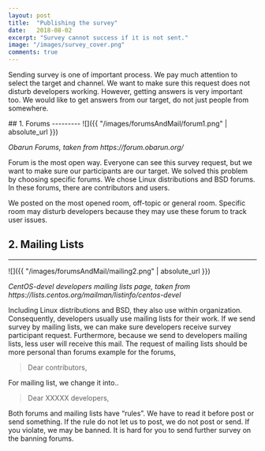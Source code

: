 ```yaml
---
layout: post
title:  "Publishing the survey"
date:   2018-08-02
excerpt: "Survey cannot success if it is not sent."
image: "/images/survey_cover.png"
comments: true
---
```

<link rel="stylesheet" href="{{ "/assets/css/chart.css" | absolute_url }}">
<style type="text/css">
img {
  width : 100%
}
</style>

Sending survey is one of important process. We pay much attention to select the target and channel. We want to make sure this request does not disturb developers working. However, getting answers is very important too. We would like to get answers from our target, do not just people from somewhere.

<div class="spacer"></div>
## 1. Forums
---------
![]({{ "/images/forumsAndMail/forum1.png" | absolute_url }})
<p id="chart-des"><i>Obarun Forums, taken from https://forum.obarun.org/</i></p>

Forum is the most open way. Everyone can see this survey request, but we want to make sure our participants are our target. We solved this problem by choosing specific forums. We chose Linux distributions and BSD forums. In these forums, there are contributors and users.

We posted on the most opened room, off-topic or general room. Specific room may disturb developers because they may use these forum to track user issues.

<div class="spacer"></div>

## 2. Mailing Lists
---------
![]({{ "/images/forumsAndMail/mailing2.png" | absolute_url }})
<p id="chart-des"><i>CentOS-devel developers mailing lists page, taken from https://lists.centos.org/mailman/listinfo/centos-devel</i></p>

Including Linux distributions and BSD, they also use within organization. Consequently, developers usually use mailing lists for their work. If we send survey by mailing lists, we can make sure developers receive survey participant request. Furthermore, because we send to developers mailing lists, less user will receive this mail. The request of mailing lists should be more personal than forums example for the forums,

> Dear contributors, 

For mailing list, we change it into..

> Dear XXXXX developers,

Both forums and mailing lists have “rules”. We have to read it before post or send something. If the rule do not let us to post, we do not post or send. If you violate, we may be banned. It is hard for you to send further survey on the banning forums.
